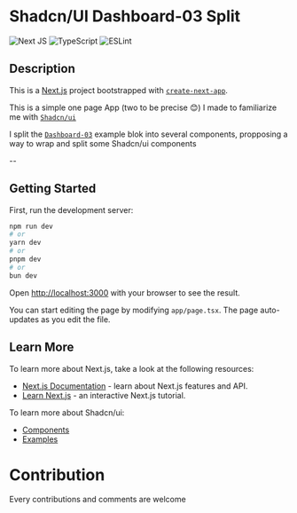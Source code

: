 # Shadcn/UI Dashboard-03 Split

![Next JS](https://img.shields.io/badge/Next-black?style=for-the-badge&logo=next.js&logoColor=white)
![TypeScript](https://img.shields.io/badge/typescript-%23007ACC.svg?style=for-the-badge&logo=typescript&logoColor=white)
![ESLint](https://img.shields.io/badge/ESLint-4B3263?style=for-the-badge&logo=eslint&logoColor=white)

## Description

This is a [Next.js](https://nextjs.org/) project bootstrapped with [`create-next-app`](https://github.com/vercel/next.js/tree/canary/packages/create-next-app).

This is a simple one page App (two to be precise 😊) I made to familiarize me with [`Shadcn/ui`](https://ui.shadcn.com/)

I split the [`Dashboard-03`](https://ui.shadcn.com/blocks#dashboard-03) example blok into several components, propposing a way to wrap and split some Shadcn/ui components

--

## Getting Started

First, run the development server:

```bash
npm run dev
# or
yarn dev
# or
pnpm dev
# or
bun dev
```

Open [http://localhost:3000](http://localhost:3000) with your browser to see the result.

You can start editing the page by modifying `app/page.tsx`. The page auto-updates as you edit the file.

## Learn More

To learn more about Next.js, take a look at the following resources:

-   [Next.js Documentation](https://nextjs.org/docs) - learn about Next.js features and API.
-   [Learn Next.js](https://nextjs.org/learn) - an interactive Next.js tutorial.

To learn more about Shadcn/ui:

-   [Components](https://ui.shadcn.com/docs/components/accordion)
-   [Examples](https://ui.shadcn.com/examples/mail)

# Contribution

Every contributions and comments are welcome
